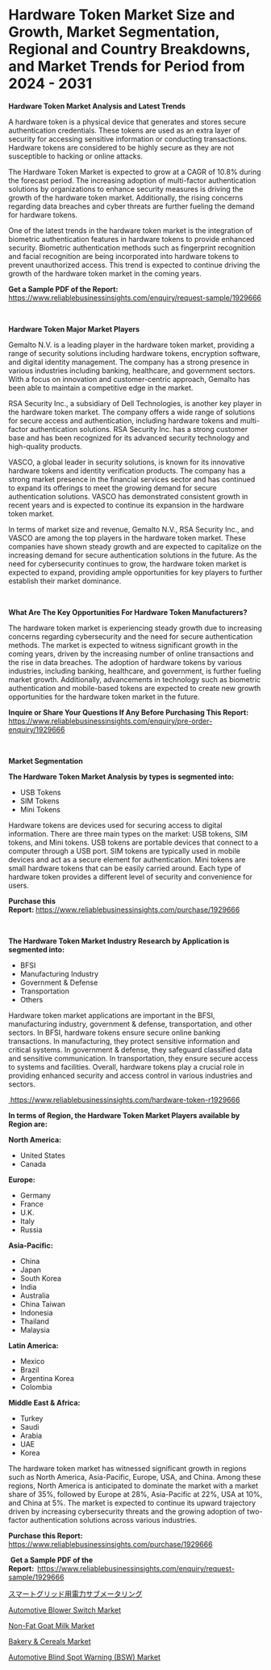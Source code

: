 <p><h1>Hardware Token Market Size and Growth, Market Segmentation, Regional and Country Breakdowns, and Market Trends for Period from 2024 -  2031</h1></p><p><strong>Hardware Token Market Analysis and Latest Trends</strong></p>
<p><p>A hardware token is a physical device that generates and stores secure authentication credentials. These tokens are used as an extra layer of security for accessing sensitive information or conducting transactions. Hardware tokens are considered to be highly secure as they are not susceptible to hacking or online attacks.</p><p>The Hardware Token Market is expected to grow at a CAGR of 10.8% during the forecast period. The increasing adoption of multi-factor authentication solutions by organizations to enhance security measures is driving the growth of the hardware token market. Additionally, the rising concerns regarding data breaches and cyber threats are further fueling the demand for hardware tokens.</p><p>One of the latest trends in the hardware token market is the integration of biometric authentication features in hardware tokens to provide enhanced security. Biometric authentication methods such as fingerprint recognition and facial recognition are being incorporated into hardware tokens to prevent unauthorized access. This trend is expected to continue driving the growth of the hardware token market in the coming years.</p></p>
<p><strong>Get a Sample PDF of the Report:&nbsp;</strong> <a href="https://www.reliablebusinessinsights.com/enquiry/request-sample/1929666">https://www.reliablebusinessinsights.com/enquiry/request-sample/1929666</a></p>
<p>&nbsp;</p>
<p><strong>Hardware Token Major Market Players</strong></p>
<p><p>Gemalto N.V. is a leading player in the hardware token market, providing a range of security solutions including hardware tokens, encryption software, and digital identity management. The company has a strong presence in various industries including banking, healthcare, and government sectors. With a focus on innovation and customer-centric approach, Gemalto has been able to maintain a competitive edge in the market.</p><p>RSA Security Inc., a subsidiary of Dell Technologies, is another key player in the hardware token market. The company offers a wide range of solutions for secure access and authentication, including hardware tokens and multi-factor authentication solutions. RSA Security Inc. has a strong customer base and has been recognized for its advanced security technology and high-quality products.</p><p>VASCO, a global leader in security solutions, is known for its innovative hardware tokens and identity verification products. The company has a strong market presence in the financial services sector and has continued to expand its offerings to meet the growing demand for secure authentication solutions. VASCO has demonstrated consistent growth in recent years and is expected to continue its expansion in the hardware token market.</p><p>In terms of market size and revenue, Gemalto N.V., RSA Security Inc., and VASCO are among the top players in the hardware token market. These companies have shown steady growth and are expected to capitalize on the increasing demand for secure authentication solutions in the future. As the need for cybersecurity continues to grow, the hardware token market is expected to expand, providing ample opportunities for key players to further establish their market dominance.</p></p>
<p>&nbsp;</p>
<p><strong>What Are The Key Opportunities For Hardware Token Manufacturers?</strong></p>
<p><p>The hardware token market is experiencing steady growth due to increasing concerns regarding cybersecurity and the need for secure authentication methods. The market is expected to witness significant growth in the coming years, driven by the increasing number of online transactions and the rise in data breaches. The adoption of hardware tokens by various industries, including banking, healthcare, and government, is further fueling market growth. Additionally, advancements in technology such as biometric authentication and mobile-based tokens are expected to create new growth opportunities for the hardware token market in the future.</p></p>
<p><strong>Inquire or Share Your Questions If Any Before Purchasing This Report:</strong> <a href="https://www.reliablebusinessinsights.com/enquiry/pre-order-enquiry/1929666">https://www.reliablebusinessinsights.com/enquiry/pre-order-enquiry/1929666</a></p>
<p>&nbsp;</p>
<p><strong>Market Segmentation</strong></p>
<p><strong>The Hardware Token Market Analysis by types is segmented into:</strong></p>
<p><ul><li>USB Tokens</li><li>SIM Tokens</li><li>Mini Tokens</li></ul></p>
<p><p>Hardware tokens are devices used for securing access to digital information. There are three main types on the market: USB tokens, SIM tokens, and Mini tokens. USB tokens are portable devices that connect to a computer through a USB port. SIM tokens are typically used in mobile devices and act as a secure element for authentication. Mini tokens are small hardware tokens that can be easily carried around. Each type of hardware token provides a different level of security and convenience for users.</p></p>
<p><strong>Purchase this Report:&nbsp;</strong><a href="https://www.reliablebusinessinsights.com/purchase/1929666">https://www.reliablebusinessinsights.com/purchase/1929666</a></p>
<p>&nbsp;</p>
<p><strong>The Hardware Token Market Industry Research by Application is segmented into:</strong></p>
<p><ul><li>BFSI</li><li>Manufacturing Industry</li><li>Government & Defense</li><li>Transportation</li><li>Others</li></ul></p>
<p><p>Hardware token market applications are important in the BFSI, manufacturing industry, government & defense, transportation, and other sectors. In BFSI, hardware tokens ensure secure online banking transactions. In manufacturing, they protect sensitive information and critical systems. In government & defense, they safeguard classified data and sensitive communication. In transportation, they ensure secure access to systems and facilities. Overall, hardware tokens play a crucial role in providing enhanced security and access control in various industries and sectors.</p></p>
<p><a href="https://www.reliablebusinessinsights.com/hardware-token-r1929666">&nbsp;https://www.reliablebusinessinsights.com/hardware-token-r1929666</a></p>
<p><strong>In terms of Region, the Hardware Token Market Players available by Region are:</strong></p>
<p>
    <p> <strong> North America: </strong>
        <ul>
            <li>United States</li>
            <li>Canada</li>
        </ul>
        </p> 
    <p> <strong> Europe: </strong>
        <ul>
            <li>Germany</li>
            <li>France</li>
            <li>U.K.</li>
            <li>Italy</li>
            <li>Russia</li>
        </ul>
        </p> 
    <p> <strong> Asia-Pacific: </strong>
        <ul>
            <li>China</li>
            <li>Japan</li>
            <li>South Korea</li>
            <li>India</li>
            <li>Australia</li>
            <li>China Taiwan</li>
            <li>Indonesia</li>
            <li>Thailand</li>
            <li>Malaysia</li>
        </ul>
        </p> 
    <p> <strong> Latin America: </strong>
        <ul>
            <li>Mexico</li>
            <li>Brazil</li>
            <li>Argentina Korea</li>
            <li>Colombia</li>
        </ul>
        </p> 
    <p> <strong> Middle East & Africa: </strong>
        <ul>
            <li>Turkey</li>
            <li>Saudi</li>
            <li>Arabia</li>
            <li>UAE</li>
            <li>Korea</li>
        </ul>
    </p>
    </p>
<p><p>The hardware token market has witnessed significant growth in regions such as North America, Asia-Pacific, Europe, USA, and China. Among these regions, North America is anticipated to dominate the market with a market share of 35%, followed by Europe at 28%, Asia-Pacific at 22%, USA at 10%, and China at 5%. The market is expected to continue its upward trajectory driven by increasing cybersecurity threats and the growing adoption of two-factor authentication solutions across various industries.</p></p>
<p><strong>Purchase this Report: </strong><a href="https://www.reliablebusinessinsights.com/purchase/1929666">https://www.reliablebusinessinsights.com/purchase/1929666</a></p>
<p>&nbsp;<strong>Get a Sample PDF of the Report:&nbsp;&nbsp;</strong><a href="https://www.reliablebusinessinsights.com/enquiry/request-sample/1929666">https://www.reliablebusinessinsights.com/enquiry/request-sample/1929666</a></p>
<p><strong></strong></p>
<p><p><a href="https://github.com/dandier2003/Market-Research-Report-List-2/blob/main/4098017117257.md">スマートグリッド用電力サブメータリング</a></p><p><a href="https://github.com/mabutironaldo/Market-Research-Report-List-5/blob/main/automotive-blower-switch-market.md">Automotive Blower Switch Market</a></p><p><a href="https://issuu.com/reportprime-2/docs/non-fat-goat-milk-market-size-2030.pptx">Non-Fat Goat Milk Market</a></p><p><a href="https://issuu.com/reportprime-2/docs/bakery-cereals-market-size-2030.pptx">Bakery & Cereals Market</a></p><p><a href="https://github.com/gikababa4/Market-Research-Report-List-1/blob/main/automotive-blind-spot-warning-bsw-market.md">Automotive Blind Spot Warning (BSW) Market</a></p></p>